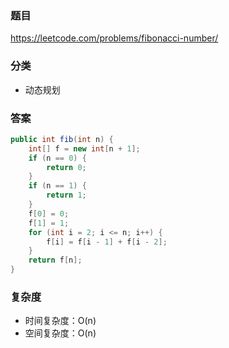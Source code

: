 ### 题目
https://leetcode.com/problems/fibonacci-number/

### 分类
* 动态规划

### 答案
```java
public int fib(int n) {
    int[] f = new int[n + 1];
    if (n == 0) {
        return 0;
    }
    if (n == 1) {
        return 1;
    }
    f[0] = 0;
    f[1] = 1;
    for (int i = 2; i <= n; i++) {
        f[i] = f[i - 1] + f[i - 2];
    }
    return f[n];
}
```

### 复杂度
* 时间复杂度：O(n)
* 空间复杂度：O(n)
